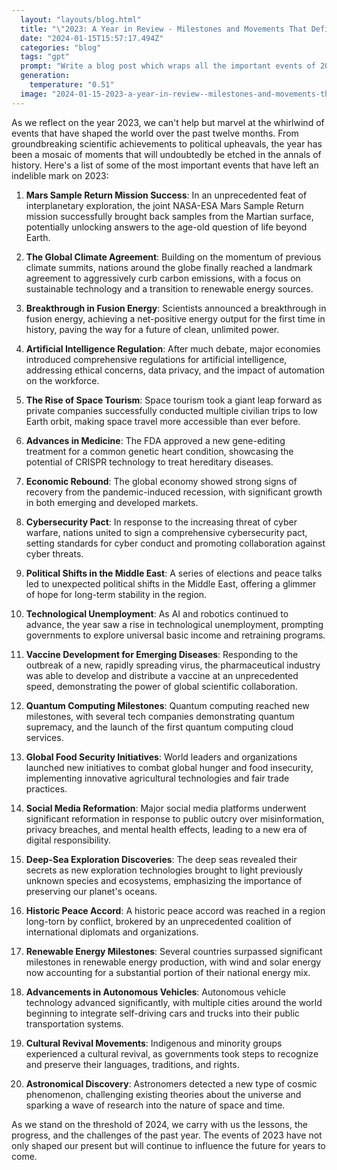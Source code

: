 ```yaml
---
  layout: "layouts/blog.html"
  title: "\"2023: A Year in Review - Milestones and Movements That Defined Our Times\""
  date: "2024-01-15T15:57:17.494Z"
  categories: "blog"
  tags: "gpt"
  prompt: "Write a blog post which wraps all the important events of 2023.\r\n\r\nDo it as a list."
  generation: 
    temperature: "0.51"
  image: "2024-01-15-2023-a-year-in-review--milestones-and-movements-that-defined-our-times.webp"
---
```

As we reflect on the year 2023, we can't help but marvel at the whirlwind of events that have shaped the world over the past twelve months. From groundbreaking scientific achievements to political upheavals, the year has been a mosaic of moments that will undoubtedly be etched in the annals of history. Here's a list of some of the most important events that have left an indelible mark on 2023:

1. **Mars Sample Return Mission Success**: In an unprecedented feat of interplanetary exploration, the joint NASA-ESA Mars Sample Return mission successfully brought back samples from the Martian surface, potentially unlocking answers to the age-old question of life beyond Earth.

2. **The Global Climate Agreement**: Building on the momentum of previous climate summits, nations around the globe finally reached a landmark agreement to aggressively curb carbon emissions, with a focus on sustainable technology and a transition to renewable energy sources.

3. **Breakthrough in Fusion Energy**: Scientists announced a breakthrough in fusion energy, achieving a net-positive energy output for the first time in history, paving the way for a future of clean, unlimited power.

4. **Artificial Intelligence Regulation**: After much debate, major economies introduced comprehensive regulations for artificial intelligence, addressing ethical concerns, data privacy, and the impact of automation on the workforce.

5. **The Rise of Space Tourism**: Space tourism took a giant leap forward as private companies successfully conducted multiple civilian trips to low Earth orbit, making space travel more accessible than ever before.

6. **Advances in Medicine**: The FDA approved a new gene-editing treatment for a common genetic heart condition, showcasing the potential of CRISPR technology to treat hereditary diseases.

7. **Economic Rebound**: The global economy showed strong signs of recovery from the pandemic-induced recession, with significant growth in both emerging and developed markets.

8. **Cybersecurity Pact**: In response to the increasing threat of cyber warfare, nations united to sign a comprehensive cybersecurity pact, setting standards for cyber conduct and promoting collaboration against cyber threats.

9. **Political Shifts in the Middle East**: A series of elections and peace talks led to unexpected political shifts in the Middle East, offering a glimmer of hope for long-term stability in the region.

10. **Technological Unemployment**: As AI and robotics continued to advance, the year saw a rise in technological unemployment, prompting governments to explore universal basic income and retraining programs.

11. **Vaccine Development for Emerging Diseases**: Responding to the outbreak of a new, rapidly spreading virus, the pharmaceutical industry was able to develop and distribute a vaccine at an unprecedented speed, demonstrating the power of global scientific collaboration.

12. **Quantum Computing Milestones**: Quantum computing reached new milestones, with several tech companies demonstrating quantum supremacy, and the launch of the first quantum computing cloud services.

13. **Global Food Security Initiatives**: World leaders and organizations launched new initiatives to combat global hunger and food insecurity, implementing innovative agricultural technologies and fair trade practices.

14. **Social Media Reformation**: Major social media platforms underwent significant reformation in response to public outcry over misinformation, privacy breaches, and mental health effects, leading to a new era of digital responsibility.

15. **Deep-Sea Exploration Discoveries**: The deep seas revealed their secrets as new exploration technologies brought to light previously unknown species and ecosystems, emphasizing the importance of preserving our planet's oceans.

16. **Historic Peace Accord**: A historic peace accord was reached in a region long-torn by conflict, brokered by an unprecedented coalition of international diplomats and organizations.

17. **Renewable Energy Milestones**: Several countries surpassed significant milestones in renewable energy production, with wind and solar energy now accounting for a substantial portion of their national energy mix.

18. **Advancements in Autonomous Vehicles**: Autonomous vehicle technology advanced significantly, with multiple cities around the world beginning to integrate self-driving cars and trucks into their public transportation systems.

19. **Cultural Revival Movements**: Indigenous and minority groups experienced a cultural revival, as governments took steps to recognize and preserve their languages, traditions, and rights.

20. **Astronomical Discovery**: Astronomers detected a new type of cosmic phenomenon, challenging existing theories about the universe and sparking a wave of research into the nature of space and time.

As we stand on the threshold of 2024, we carry with us the lessons, the progress, and the challenges of the past year. The events of 2023 have not only shaped our present but will continue to influence the future for years to come.
